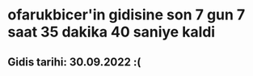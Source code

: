 # ofarukbicer'in gidisine son 7 gun 7 saat 35 dakika 40 saniye kaldi

## Gidis tarihi: 30.09.2022 :(